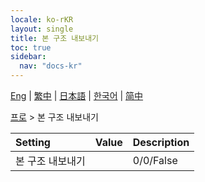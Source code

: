```yaml
---
locale: ko-rKR
layout: single
title: 본 구조 내보내기
toc: true
sidebar:
  nav: "docs-kr"
---
```

[Eng](/dancexr/menu/2025.4/actor/export_bone_structure) | [繁中](/tw/dancexr/menu/2025.4/actor/export_bone_structure) | [日本語](/jp/dancexr/menu/2025.4/actor/export_bone_structure) | [한국어](/kr/dancexr/menu/2025.4/actor/export_bone_structure) | [简中](/zh/dancexr/menu/2025.4/actor/export_bone_structure)

[프로](../menu#프로) > 본 구조 내보내기



| Setting | Value | Description |
| :--- | --- | :--- |
| 본 구조 내보내기 || 0/0/False
